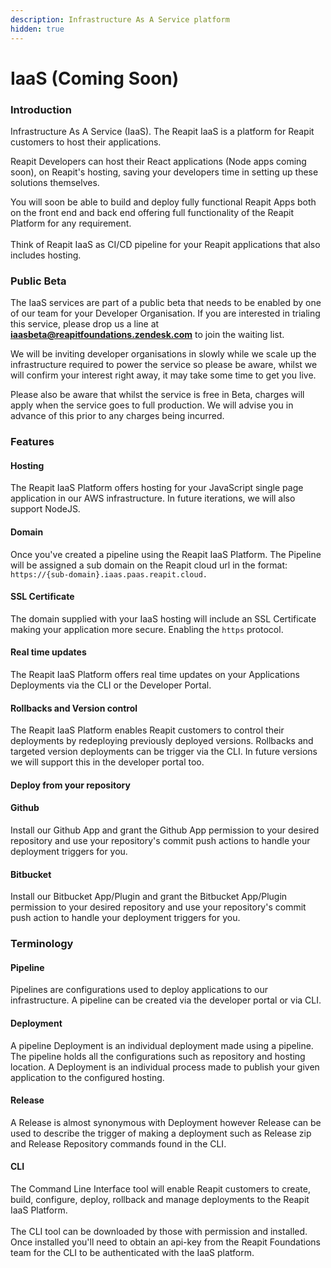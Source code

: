 ```yaml
---
description: Infrastructure As A Service platform
hidden: true
---
```


# IaaS (Coming Soon)

### Introduction

Infrastructure As A Service (IaaS). The Reapit IaaS is a platform for Reapit customers to host their applications.

Reapit Developers can host their React applications (Node apps coming soon), on Reapit's hosting, saving your developers time in setting up these solutions themselves.

You will soon be able to build and deploy fully functional Reapit Apps both on the front end and back end offering full functionality of the Reapit Platform for any requirement.\
\
Think of Reapit IaaS as CI/CD pipeline for your Reapit applications that also includes hosting.

### Public Beta

The IaaS services are part of a public beta that needs to be enabled by one of our team for your Developer Organisation.  If you are interested in trialing this service, please drop us a line at [**iaasbeta@reapitfoundations.zendesk.com**](mailto:iaasbeta@reapitfoundations.zendesk.com) to join the waiting list.

We will be inviting developer organisations in slowly while we scale up the infrastructure required to power the service so please be aware, whilst we will confirm your interest right away, it may take some time to get you live.&#x20;

Please also be aware that whilst the service is free in Beta, charges will apply when the service goes to full production. We will advise you in advance of this prior to any charges being incurred.

### Features

#### Hosting

The Reapit IaaS Platform offers hosting for your JavaScript single page application in our AWS infrastructure. In future iterations, we will also support NodeJS.

#### Domain

Once you've created a pipeline using the Reapit IaaS Platform. The Pipeline will be assigned a sub domain on the Reapit cloud url in the format: `https://{sub-domain}.iaas.paas.reapit.cloud.`&#x20;

#### SSL Certificate

The domain supplied with your IaaS hosting will include an SSL Certificate making your application more secure. Enabling the `https` protocol.

#### Real time updates

The Reapit IaaS Platform offers real time updates on your Applications Deployments via the CLI or the Developer Portal.

#### Rollbacks and Version control

The Reapit IaaS Platform enables Reapit customers to control their deployments by redeploying previously deployed versions. Rollbacks and targeted version deployments can be trigger via the CLI. In future versions we will support this in the developer portal too.

#### Deploy from your repository&#x20;

#### Github

Install our Github App and grant the Github App permission to your desired repository and use your repository's commit push actions to handle your deployment triggers for you.

#### Bitbucket

Install our Bitbucket App/Plugin and grant the Bitbucket App/Plugin permission to your desired repository and use your repository's commit push action to handle your deployment triggers for you.

### Terminology

#### Pipeline

Pipelines are configurations used to deploy applications to our infrastructure. A pipeline can be created via the developer portal or via CLI.

#### Deployment

A pipeline Deployment is an individual deployment made using a pipeline. The pipeline holds all the configurations such as repository and hosting location. A Deployment is an individual process made to publish your given application to the configured hosting.

#### Release

A Release is almost synonymous with Deployment however Release can be used to describe the trigger of making a deployment such as Release zip and Release Repository commands found in the CLI.

#### CLI

The Command Line Interface tool will enable Reapit customers to create, build, configure, deploy, rollback and manage deployments to the Reapit IaaS Platform.\
\
The CLI tool can be downloaded by those with permission and installed. Once installed you'll need to obtain an api-key from the Reapit Foundations team for the CLI to be authenticated with the IaaS platform.

###



